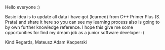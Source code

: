 
Hello everyone :)

Basic idea is to update all data i have got (learned) from C++ Primer Plus (S. Prata) and share it here so you can see my learning process 
also is going to by own further knowledge reference.
I hope this give me some opportunities for find my dream job as a junior software developer :)

Kind Regards,
Mateusz Adam Kacperski
